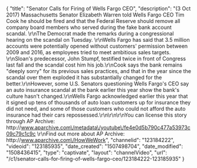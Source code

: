 {
    "title": "Senator Calls for Firing of Wells Fargo CEO",
    "description": "(3 Oct 2017) Massachusetts Senator Elizabeth Warren told Wells Fargo CEO Tim Cook he should be fired and that the Federal Reserve should remove all company board members who served during the fake bank account scandal. \r\nThe Democrat made the remarks during a congressional hearing on the scandal on Tuesday. \r\nWells Fargo has said that 3.5 million accounts were potentially opened without customers' permission between 2009 and 2016, as employees tried to meet ambitious sales targets. \r\nSloan's predecessor, John Stumpf, testified twice in front of Congress last fall and the scandal cost him his job.\r\nCook says the bank remains \"deeply sorry\" for its previous sales practices, and that in the year since the scandal over them exploded it has substantially changed for the better.\r\nHowever, some U.S. Senators questioning Wells Fargo's CEO say an auto insurance scandal at the bank earlier this year show the bank's culture hasn't changed.\r\nWells Fargo acknowledged earlier this year that it signed up tens of thousands of auto loan customers up for insurance they did not need, and some of those customers who could not afford the auto insurance had their cars repossessed.\r\n\r\n\r\nYou can license this story through AP Archive: http:\/\/www.aparchive.com\/metadata\/youtube\/fe4e0d5b790c477a53973c09c79c1c9c \r\nFind out more about AP Archive: http:\/\/www.aparchive.com\/HowWeWork",
    "channelid": "123184222",
    "videoid": "123185935",
    "date_created": "1507498704",
    "date_modified": "1508436415",
    "type": "captivate",
    "layout": "channelVideo",
    "url": "\/c1\/senator-calls-for-firing-of-wells-fargo-ceo\/123184222-123185935"
}